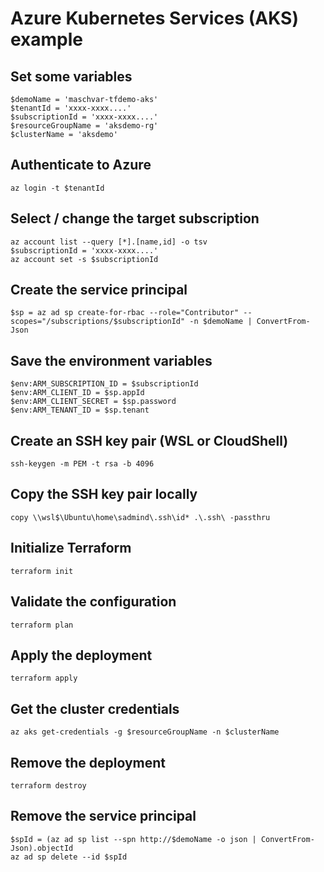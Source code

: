 # Azure Kubernetes Services (AKS) example

## Set some variables

```code
$demoName = 'maschvar-tfdemo-aks'
$tenantId = 'xxxx-xxxx....'
$subscriptionId = 'xxxx-xxxx....'
$resourceGroupName = 'aksdemo-rg'
$clusterName = 'aksdemo'
```

## Authenticate to Azure

```code
az login -t $tenantId
```

## Select / change the target subscription

```code
az account list --query [*].[name,id] -o tsv
$subscriptionId = 'xxxx-xxxx....'
az account set -s $subscriptionId
```

## Create the service principal

```code
$sp = az ad sp create-for-rbac --role="Contributor" --scopes="/subscriptions/$subscriptionId" -n $demoName | ConvertFrom-Json
```

## Save the environment variables

```code
$env:ARM_SUBSCRIPTION_ID = $subscriptionId
$env:ARM_CLIENT_ID = $sp.appId
$env:ARM_CLIENT_SECRET = $sp.password
$env:ARM_TENANT_ID = $sp.tenant
```

## Create an SSH key pair (WSL or CloudShell)

```code
ssh-keygen -m PEM -t rsa -b 4096
```

## Copy the SSH key pair locally

```code
copy \\wsl$\Ubuntu\home\sadmind\.ssh\id* .\.ssh\ -passthru
```

## Initialize Terraform

```code
terraform init
```

## Validate the configuration

```code
terraform plan
```

## Apply the deployment

```code
terraform apply
```

## Get the cluster credentials

```code
az aks get-credentials -g $resourceGroupName -n $clusterName
```

## Remove the deployment

```code
terraform destroy
```

## Remove the service principal

```code
$spId = (az ad sp list --spn http://$demoName -o json | ConvertFrom-Json).objectId
az ad sp delete --id $spId
```
